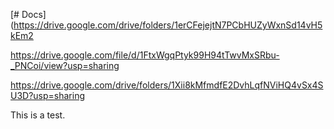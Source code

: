 [# Docs]
(https://drive.google.com/drive/folders/1erCFejejtN7PCbHUZyWxnSd14vH5kEm2

https://drive.google.com/file/d/1FtxWgqPtyk99H94tTwvMxSRbu-_PNCoi/view?usp=sharing

https://drive.google.com/drive/folders/1Xii8kMfmdfE2DvhLqfNViHQ4vSx4SU3D?usp=sharing

This is a test.
